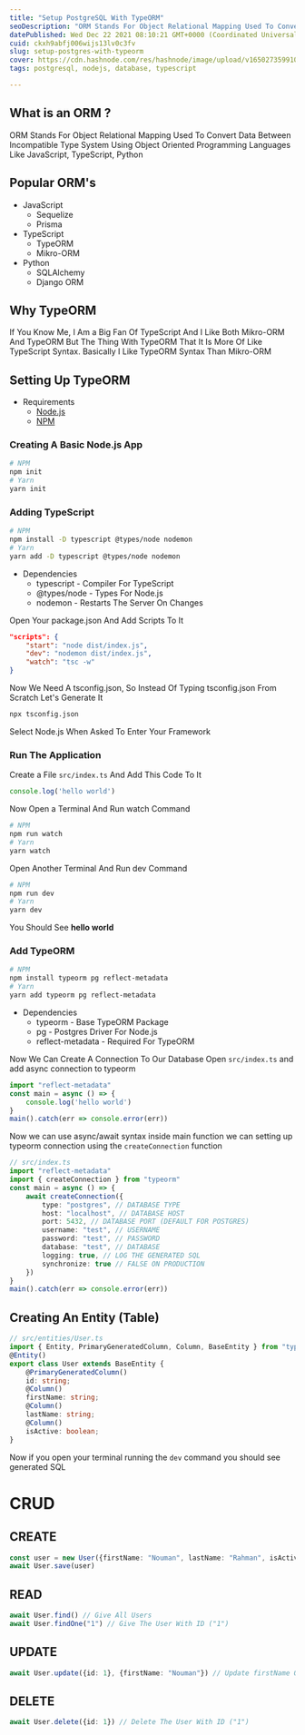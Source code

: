 ```yaml
---
title: "Setup PostgreSQL With TypeORM"
seoDescription: "ORM Stands For Object Relational Mapping Used To Convert Data Between Incompatible Type Systems Using Object-Oriented Programming Languages"
datePublished: Wed Dec 22 2021 08:10:21 GMT+0000 (Coordinated Universal Time)
cuid: ckxh9abfj006wijs13lv0c3fv
slug: setup-postgres-with-typeorm
cover: https://cdn.hashnode.com/res/hashnode/image/upload/v1650273599109/vmHXkjEVO.png
tags: postgresql, nodejs, database, typescript

---
```


## What is an ORM ?
ORM Stands For Object Relational Mapping Used To Convert Data Between Incompatible Type System Using Object Oriented Programming Languages Like JavaScript, TypeScript, Python
## Popular ORM's
* JavaScript
    - Sequelize
    - Prisma
* TypeScript
    - TypeORM
    - Mikro-ORM
* Python
    - SQLAlchemy
    - Django ORM

## Why TypeORM
If You Know Me, I Am a Big Fan Of TypeScript And I Like Both Mikro-ORM And TypeORM But The Thing With TypeORM That It Is More Of Like TypeScript Syntax. Basically I Like TypeORM Syntax Than Mikro-ORM

## Setting Up TypeORM
* Requirements
    - [Node.js](https://nodejs.org)
    - [NPM](https://npmjs.com)

### Creating A Basic Node.js App
```bash
# NPM
npm init
# Yarn
yarn init
```
### Adding TypeScript
```bash
# NPM
npm install -D typescript @types/node nodemon
# Yarn
yarn add -D typescript @types/node nodemon
```
* Dependencies
    - typescript - Compiler For TypeScript
    - @types/node - Types For Node.js
    - nodemon - Restarts The Server On Changes
    
Open Your package.json And Add Scripts To It
```json
"scripts": {
    "start": "node dist/index.js",
    "dev": "nodemon dist/index.js",
    "watch": "tsc -w"
}
```
Now We Need A tsconfig.json, So Instead Of Typing tsconfig.json From Scratch Let's Generate It
```bash
npx tsconfig.json
```
Select Node.js When Asked To Enter Your Framework

### Run The Application
Create a File `src/index.ts` And Add This Code To It
```ts
console.log('hello world')
```
Now Open a Terminal And Run watch Command
```bash
# NPM
npm run watch
# Yarn
yarn watch
```
Open Another Terminal And Run dev Command
```bash
# NPM
npm run dev
# Yarn
yarn dev
```
You Should See **hello world**
### Add TypeORM 
```bash
# NPM
npm install typeorm pg reflect-metadata
# Yarn
yarn add typeorm pg reflect-metadata
```
* Dependencies
    - typeorm - Base TypeORM Package
    - pg - Postgres Driver For Node.js
    - reflect-metadata - Required For TypeORM

Now We Can Create A Connection To Our Database
Open `src/index.ts` and add async connection to typeorm
```ts
import "reflect-metadata"
const main = async () => {
    console.log('hello world')
}
main().catch(err => console.error(err))
```
Now we can use async/await syntax inside main function
we can setting up typeorm connection using the `createConnection` function

```ts
// src/index.ts
import "reflect-metadata"
import { createConnection } from "typeorm"
const main = async () => {
    await createConnection({
        type: "postgres", // DATABASE TYPE
        host: "localhost", // DATABASE HOST
        port: 5432, // DATABASE PORT (DEFAULT FOR POSTGRES)
        username: "test", // USERNAME
        password: "test", // PASSWORD
        database: "test", // DATABASE
        logging: true, // LOG THE GENERATED SQL
        synchronize: true // FALSE ON PRODUCTION
    })
}
main().catch(err => console.error(err))
```

## Creating An Entity (Table)

```ts
// src/entities/User.ts
import { Entity, PrimaryGeneratedColumn, Column, BaseEntity } from "typeorm";
@Entity()
export class User extends BaseEntity {
    @PrimaryGeneratedColumn()
    id: string;
    @Column()
    firstName: string;
    @Column()
    lastName: string;
    @Column()
    isActive: boolean;
}
```

Now if you open your terminal running the `dev` command you should see generated SQL

# CRUD
## CREATE
```ts
const user = new User({firstName: "Nouman", lastName: "Rahman", isActive: true});
await User.save(user)
```
## READ
```ts
await User.find() // Give All Users
await User.findOne("1") // Give The User With ID ("1")
```
## UPDATE
```ts
await User.update({id: 1}, {firstName: "Nouman"}) // Update firstName Of The User With ID ("1")
```
## DELETE
```ts
await User.delete({id: 1}) // Delete The User With ID ("1")
```